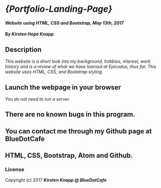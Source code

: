 # _{Portfolio-Landing-Page}_

#### _Website using HTML, CSS and Bootstrap, May 13th, 2017_

#### By _**Kirsten Hope Knapp**_

## Description

_This website is a short look into my background, hobbies, interest, work history and is a review of what we have learned at Epicodus, thus far.
This website uses HTML, CSS, and Bootstrap styling._

## Launch the webpage in your browser


_You do not need to run a server._

## There are no known bugs in this program.


## You can contact me through my Github page at BlueDotCafe



## HTML, CSS, Bootstrap, Atom and Github.



### License



Copyright (c) 2017 **_Kirsten Knapp @ BlueDotCafe_**
